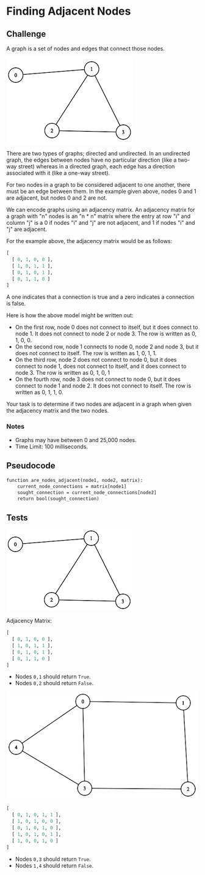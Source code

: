 # Finding Adjacent Nodes

## Challenge

A graph is a set of nodes and edges that connect those nodes.

![graph with 4 nodes: example](./img/adjacent_nodes_1.png)

There are two types of graphs; directed and undirected. In an undirected graph, the edges between nodes have no particular direction (like a two-way street) whereas in a directed graph, each edge has a direction associated with it (like a one-way street).

For two nodes in a graph to be considered adjacent to one another, there must be an edge between them. In the example given above, nodes 0 and 1 are adjacent, but nodes 0 and 2 are not.

We can encode graphs using an adjacency matrix. An adjacency matrix for a graph with "n" nodes is an "n * n" matrix where the entry at row "i" and column "j" is a 0 if nodes "i" and "j" are not adjacent, and 1 if nodes "i" and "j" are adjacent.

For the example above, the adjacency matrix would be as follows:

```python
[
  [ 0, 1, 0, 0 ],
  [ 1, 0, 1, 1 ],
  [ 0, 1, 0, 1 ],
  [ 0, 1, 1, 0 ]
]
```

A one indicates that a connection is true and a zero indicates a connection is false.

Here is how the above model might be written out:

- On the first row, node 0 does not connect to itself, but it does connect to node 1. It does not connect to node 2 or node 3. The row is written as 0, 1, 0, 0.
- On the second row, node 1 connects to node 0, node 2 and node 3, but it does not connect to itself. The row is written as 1, 0, 1, 1.
- On the third row, node 2 does not connect to node 0, but it does connect to node 1, does not connect to itself, and it does connect to node 3. The row is written as 0, 1, 0, 1
- On the fourth row, node 3 does not connect to node 0, but it does connect to node 1 and node 2. It does not connect to itself. The row is written as 0, 1, 1, 0.

Your task is to determine if two nodes are adjacent in a graph when given the adjacency matrix and the two nodes.

### Notes

- Graphs may have between 0 and 25,000 nodes.
- Time Limit: 100 milliseconds.

## Pseudocode

```pseudocode
function are_nodes_adjacent(node1, node2, matrix):
	current_node_connections = matrix[node1]
	sought_connection = current_node_connections[node2]
	return bool(sought_connection)
```

## Tests

![graph with 4 nodes: example](./img/adjacent_nodes_2.png)

Adjacency Matrix:

```python
[
  [ 0, 1, 0, 0 ],
  [ 1, 0, 1, 1 ],
  [ 0, 1, 0, 1 ],
  [ 0, 1, 1, 0 ]
]
```

- Nodes `0,1` should return `True`.
- Nodes `0,2` should return `False`.

![graph with 4 nodes: example](./img/adjacent_nodes_3.png)

```python
[
  [ 0, 1, 0, 1, 1 ],
  [ 1, 0, 1, 0, 0 ],
  [ 0, 1, 0, 1, 0 ],
  [ 1, 0, 1, 0, 1 ],
  [ 1, 0, 0, 1, 0 ]
]
```

- Nodes `0,3` should return `True`.
- Nodes `1,4` should return `False`.
